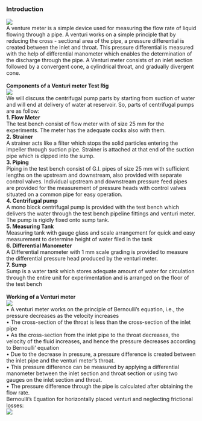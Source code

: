 ### <b>Introduction</b><br>
<image src="images/image1.PNG"><br>
A venture meter is a simple device used for measuring the flow rate of liquid flowing through a pipe. A venturi works on a simple principle that by reducing the cross - sectional area of the pipe, a pressure differential is created between the inlet and throat. This pressure differential is measured with the help of differential manometer which enables the determination of the discharge through the pipe. A Venturi meter consists of an inlet section followed by a convergent cone, a cylindrical throat, and gradually divergent cone.<br><br>
<b>Components of a Venturi meter Test Rig</b><br>
<image src="images/image2.PNG"><br>
We will discuss the centrifugal pump parts by starting from suction of water and will end at delivery of water at reservoir. So, parts of centrifugal pumps are as follow: <br>
<b>1. Flow Meter</b><br>
The test bench consist of flow meter with of size 25 mm for the experiments. The meter has the adequate cocks also with them.<br>
<b>2. Strainer</b><br>
A strainer acts like a filter which stops the solid particles entering the impeller through suction pipe. Strainer is attached at that end of the suction pipe which is dipped into the sump.<br>
<b>3. Piping</b><br>
Piping in the test bench consist of G.I. pipes of size 25 mm with sufficient lengths on the upstream and downstream, also provided with separate control valves. Individual upstream and downstream pressure feed pipes are provided for the measurement of pressure heads with control valves situated on a common pipe for easy operation. <br>
<b>4. Centrifugal pump</b><br>
A mono block centrifugal pump is provided with the test bench which delivers the water through the test bench pipeline fittings and venturi meter. The pump is rigidly fixed onto sump tank. <br>
<b>5. Measuring Tank</b><br>
Measuring tank with gauge glass and scale arrangement for quick and easy measurement to determine height of water filed in the tank<br>
<b>6. Differential Manometer</b><br>
A Differential manometer with 1 mm scale grading is provided to measure the differential pressure head produced by the venturi meter.<br>
<b>7. Sump</b><br>
Sump is a water tank which stores adequate amount of water for circulation through the entire unit for experimentation and is arranged on the floor of the test bench<br><br>
<b>Working of a Venturi meter </b><br>
<image src="images/image3.PNG"><br>
•	A venturi meter works on the principle of Bernoulli’s equation, i.e., the pressure decreases as the velocity increases<br>
•	The cross-section of the throat is less than the cross-section of the inlet pipe<br>
•	As the cross-section from the inlet pipe to the throat decreases, the velocity of the fluid increases, and hence the pressure decreases according to Bernoulli’ equation<br>
•	Due to the decrease in pressure, a pressure difference is created between the inlet pipe and the venturi meter’s throat.<br>
•	This pressure difference can be measured by applying a differential manometer between the inlet section and throat section or using two gauges on the inlet section and throat.<br>
•	The pressure difference through the pipe is calculated after obtaining the flow rate.<br>
Bernoulli’s Equation for horizontally placed venturi and neglecting frictional losses:<br>
<image src="images/image4.PNG">